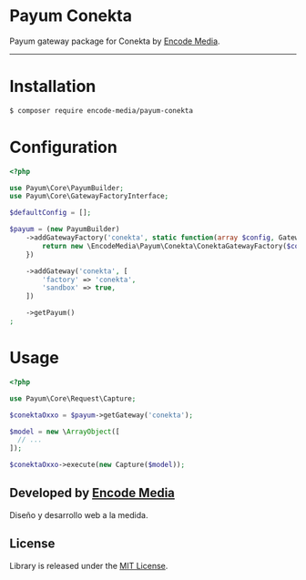 # Payum Conekta

Payum gateway package for Conekta by [Encode Media](http://encodemedia.com.mx).

---

# Installation

```bash
$ composer require encode-media/payum-conekta
```

# Configuration

```php
<?php

use Payum\Core\PayumBuilder;
use Payum\Core\GatewayFactoryInterface;

$defaultConfig = [];

$payum = (new PayumBuilder)
    ->addGatewayFactory('conekta', static function(array $config, GatewayFactoryInterface $coreGatewayFactory) {
        return new \EncodeMedia\Payum\Conekta\ConektaGatewayFactory($config, $coreGatewayFactory);
    })

    ->addGateway('conekta', [
        'factory' => 'conekta',
        'sandbox' => true,
    ])

    ->getPayum()
;
```

# Usage

```php
<?php

use Payum\Core\Request\Capture;

$conektaOxxo = $payum->getGateway('conekta');

$model = new \ArrayObject([
  // ...
]);

$conektaOxxo->execute(new Capture($model));
```
## Developed by [Encode Media](http://encodemedia.com.mx)

Diseño y desarrollo web a la medida.

## License

Library is released under the [MIT License](LICENSE).
